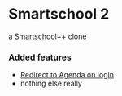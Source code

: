 # Smartschool 2
 a Smartschool++ clone

 ### Added features
 - [Redirect to Agenda on login ](https://github.com/wxnnvs/smpp/commit/4961c12d1786bc1cf6d0da889683298e0e6ce397)
 - nothing else really